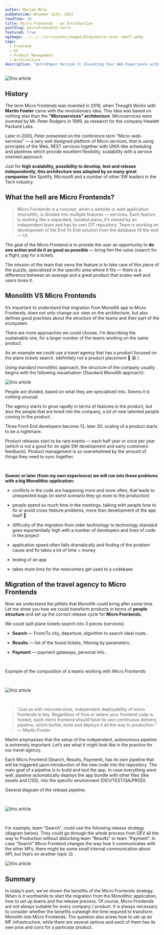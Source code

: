 ```yaml
---
author: Marian Mrva
pubDatetime: Novemer 12th, 2023
readTime: 10
title: Micro Frontends - an Introduction
postSlug: microfrontends-intro
featured: true
ogImage: ../../../src/assets/images/blog/micro-cover-small.webp
tags:
  - Frontend
  - UI
  - Product Management
  - Architecture
description: "AstroPaper Version 3: Elevating Your Web Experience with Astro v3 and Seamless View Transitions"
---
```


![this article](../../../src/assets/images/blog/micro-cover-lg.webp)

## History

The term Micro frontends was invented in 2016, when Thought Works with <strong>Martin Fowler</strong> came with the revolutionary idea. This idea was based on nothing else than the <strong>“Microservices” architecture</strong>. Microservices were invented by Mr. Peter Rodgers in 1999, as research for the company Hewlett Packard Labs.

Later in 2005, Peter presented on the conference term “Micro-web-services” — a very well designed platform of Micro services, that is using principles of the Web, REST services together with UNIX-like scheduling and pipelines which provide excellent flexibility, scalability with a service oriented approach.

Just for <strong>high scalability, possibility to develop, test and release independently, this architecture was adopted by so many great companies</strong> like Spotify, Microsoft and a number of other SW leaders in the Tech industry.

## What the hell are Micro Frontends?

> Micro Frontends is a concept, when a website or web application (monolith), is divided into multiple features — services. Each feature is working like a separated, isolated piece, it’s owned by an independent team and has its own GIT repository. Team is working on development of the End To End solution from the database till the end — UI.

The goal of the Micro Frontend is to provide the user an opportunity to <strong>do one action and do it as good as possible</strong> — bring him the value (search for a flight, pay for a ticket).

The mission of the team that owns the feature is to take care of this piece of the puzzle, specialised in the specific area where it fits — there is a difference between an average and a great product that scales well and users loves it.

## Monolith VS Micro Frontends

It’s important to understand that migration from Monolith app to Micro Frontends, does not only change our view on the architecture, but also defines good practises about the structure of the teams and their part of the ecosystem.

There are more approaches we could choose, I’m describing the sustainable one, for a larger number of the teams working on the same product.

As an example we could use a travel agency that has a product focused on the plane tickets search. (definitely not a product placement 🥝 😄 )

Using standard monolithic approach, the structure of the company usually begins with the following visualisation (Standard Monolith approach):

![this article](../../../src/assets/images/blog/micro-1.webp)

People are divided, based on what they are specialised into. Seems it is nothing unusual.

The agency starts to grow rapidly in terms of features in the product, but also the people that are hired into the company, a lot of new talented people coming to the product.

Three Front End developers become 13, later 30, scaling of a product starts to be a nightmare.

Product releases start to be rare events — each half year or once per year (which is not a good for an agile SW development and early customers feedback). Product management is so overwhelmed by the amount of things they need to sync together.

<br/>

<strong>Sooner or later (from my own experience) we will run into these problems with a big Monolithic application:</strong>

- conflicts in the code are happening more and more often, that leads to unexpected bugs (in worst scenario they go even to the production)

- people spend so much time in the meetings, talking with people how to fix or avoid cross-feature problems, more than development of the app itself 🤯

- difficulty of the migration from older technology to technology standard goes exponentially high with a number of developers and lines of code in the project

- application speed often falls dramatically and finding of the problem cause and fix takes a lot of time = money

- testing of an app

- takes more time for the newcomers get used to a codebase

## Migration of the travel agency to Micro Frontends

Now we understand the pitfalls that Monolith could bring after some time. Let me show you how we could transform products in terms of <strong>people structure</strong> and set up the correct release cycle for <strong>Micro Frontends.</strong>

We could split plane tickets search into 3 pieces (services).

- <strong>Search</strong> — From/To city, departure, algorithm to search ideal route..

- <strong>Results</strong> — list of the found tickets, filtering by parameters..

- <strong>Payment</strong> — payment gateways, personal info..

<br/>

Example of the composition of a teams working with Micro Frontends:

<br/>

![this article](../../../src/assets/images/blog/micro-2.webp)

<br/>

> “Just as with microservices, independent deployability of micro frontends is key. Regardless of how or where your frontend code is hosted, each micro frontend should have its own continuous delivery pipeline, which builds, tests and deploys it all the way to production.” — Martin Fowler

Martin emphasises that the setup of the independent, autonomous pipeline is extremely important. Let’s see what it might look like in the practice for our travel agency.

Each Micro Frontend (Search, Results, Payment), has its own pipeline that will be triggered upon introduction of the new code into the repository. The main goal of a pipeline is to build and test the app. In case everything went well, pipeline automatically deploys the app bundle with other files (like assets and CSS), into the specific environment (DEV/TEST/QA/PROD).

General diagram of the release pipeline:

<br/>

![this article](../../../src/assets/images/blog/micro-3.webp)

<br/>

For example, team “Search”, could use the following release strategy (diagram below). They could go through the whole process from DEV all the way to Production without disturbing team “Results” or team “Payment”. In case “Search” Micro Frontend changes the way how it communicates with the other MFs, there might be some small internal communication about API, but that’s on another topic 😉.

![this article](../../../src/assets/images/blog/micro-4.webp)

## Summary

In today’s part, we’ve shown the benefits of the Micro Frontends strategy. When is it worthwhile to start the migration from the Monolithic application, how to set up teams and the release process. Of course, Micro Frontends are not always suitable for every company / product. It is always necessary to consider whether the benefits outweigh the time required to transform Monolith into Micro Frontends. The question also arises how to set up an MF infrastructure, while there are several options and each of them has its own pros and cons for a particular product.
